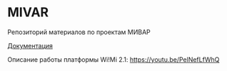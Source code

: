 # MIVAR
Репозиторий материалов по проектам МИВАР

[Документация](https://github.com/iu5git/MIVAR/guides)

Описание работы платформы Wi!Mi 2.1: https://youtu.be/PelNefLfWhQ
